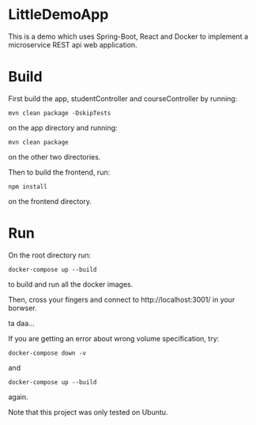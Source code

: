 # LittleDemoApp

This is a demo which uses Spring-Boot, React and Docker to implement a microservice REST api web application.

# Build
First build the app, studentController and courseController by running:

    mvn clean package -DskipTests

on the app directory and running:

    mvn clean package

on the other two directories.

Then to build the frontend, run:

    npm install

on the frontend directory.

# Run
On the root directory run:

    docker-compose up --build

to build and run all the docker images.

Then, cross your fingers and connect to http://localhost:3001/ in your borwser. 

ta daa...


If you are getting an error about wrong volume specification, try:

    docker-compose down -v

and 

    docker-compose up --build

again.

Note that this project was only tested on Ubuntu.
    